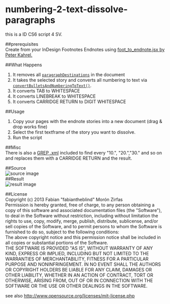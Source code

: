 numbering-2-text-dissolve-paragraphs
====================================  

this is a ID CS6 script 4 SV.  

##prerequisites  
Create from your InDesign Footnotes Endnotes using [foot_to_endnote.jsx by Peter Kahrel.](http://www.kahrel.plus.com/indesign/foot_to_endnote.html)  

##What Happens  
1. It removes all [`paragraphDestinations`](http://jongware.mit.edu/idcs6js/pc_ParagraphDestinations.html) in the document  
2. It takes the selected story and converts all numbering to text via [`convertBulletsAndNumberingToText()`](http://jongware.mit.edu/idcs6js/pc_Paragraph.html#convertBulletsAndNumberingToText).  
3. It converts TAB to WHITESPACE  
4. It converts LINEBREAK to WHITESPACE  
5. It converts CARRIDGE RETURN to DIGIT WHITESPACE  

##Usage  

1. Copy your pages with the endnote stories into a new document (drag & drop works fine)  
2. Select the first textframe of the story you want to dissolve.
3. Run the script  

##Misc  
There is also a [GREP .xml](https://raw.github.com/fabiantheblind/num-2-txt-dissolve-pars/master/find%20numbers%20SV.xml) included to find every "10.", "20.","30." and so on and replaces them with a CARRIDGE RETURN and the result.  

##Source  
![source image](https://raw.github.com/fabiantheblind/num-2-txt-dissolve-pars/master/source.png)  
##Result  
![result image](https://raw.github.com/fabiantheblind/num-2-txt-dissolve-pars/master/result.jpg)  


##License  
Copyright (c)  2013 Fabian "fabiantheblind" Morón Zirfas  
Permission is hereby granted, free of charge, to any person obtaining a copy of this software and associated documentation files (the "Software"), to deal in the Software  without restriction, including without limitation the rights to use, copy, modify, merge, publish, distribute, sublicense, and/or sell copies of the Software, and to  permit persons to whom the Software is furnished to do so, subject to the following conditions:  
The above copyright notice and this permission notice shall be included in all copies or substantial portions of the Software.  
THE SOFTWARE IS PROVIDED "AS IS", WITHOUT WARRANTY OF ANY KIND, EXPRESS OR IMPLIED, INCLUDING BUT NOT LIMITED TO THE WARRANTIES OF MERCHANTABILITY, FITNESS FOR A  PARTICULAR PURPOSE AND NONINFRINGEMENT. IN NO EVENT SHALL THE AUTHORS OR COPYRIGHT HOLDERS BE LIABLE FOR ANY CLAIM, DAMAGES OR OTHER LIABILITY, WHETHER IN AN ACTION OF  CONTRACT, TORT OR OTHERWISE, ARISING FROM, OUT OF OR IN CONNECTION WITH THE SOFTWARE OR THE USE OR OTHER DEALINGS IN THE SOFTWARE.  

see also http://www.opensource.org/licenses/mit-license.php
